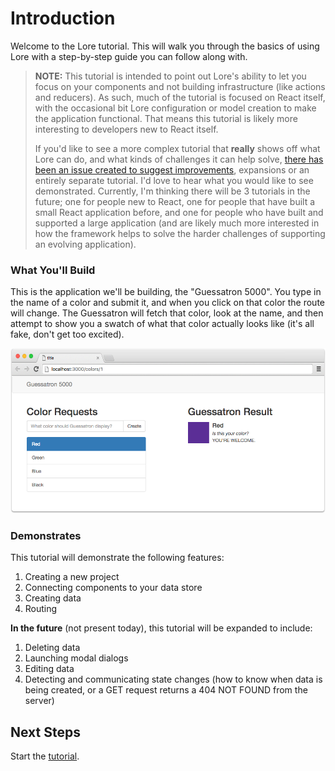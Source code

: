 # Introduction

Welcome to the Lore tutorial.  This will walk you through the basics of using Lore with a step-by-step guide you can 
follow along with.

> <strong>NOTE:</strong> This tutorial is intended to point out Lore's ability to let you focus on your components
> and not building infrastructure (like actions and reducers). As such, much of the tutorial is focused on React
> itself, with the occasional bit Lore configuration or model creation to make the application functional. That means
> this tutorial is likely more interesting to developers new to React itself.
>
> If you'd like to see a more complex tutorial that <strong>really</strong> shows off what Lore can do, and what
> kinds of challenges it can help solve, 
> <a href="https://github.com/lore/lore/issues/90">there has been an issue created to suggest improvements</a>, expansions or
> an entirely separate tutorial. I'd love to hear what you would like to see demonstrated. Currently, I'm
> thinking there will be 3 tutorials in the future; one for people new to React, one for people that have built
> a small React application before, and one for people who have built and supported a large application (and are likely
> much more interested in how the framework helps to solve the harder challenges of supporting an evolving application).

### What You'll Build
This is the application we'll be building, the "Guessatron 5000". You type in the name of a color and submit it,
and when you click on that color the route will change. The Guessatron will fetch that color, look at the name,
and then attempt to show you a swatch of what that color actually looks like (it's all fake, don't get too excited).

![Lore Tutorial App](/assets/images/tutorial/step14-visual.png)

### Demonstrates
This tutorial will demonstrate the following features:

1. Creating a new project
2. Connecting components to your data store
3. Creating data
4. Routing

<strong>In the future</strong> (not present today), this tutorial will be expanded to include:

1. Deleting data
2. Launching modal dialogs
3. Editing data
4. Detecting and communicating state changes (how to know when data is being created, or a GET request returns a 
404 NOT FOUND from the server)

<!--**NOTE** Lore is NOT a replacement or alternative to Redux.  It is built **on top** of Redux and is merely a set of -->
<!--conventions and utilities to make developing React/Redux applications faster. The more comfortable you are with Redux, -->
<!--the less magical Lore will seem. Lore is intended to reduce the learning curve for React/Redux development, by applying-->
<!--reasonable conventions around the smaller pieces (Webpack, Redux, React-Router, publishing). Also, most of Lore's magic-->
<!--relies on the assumption that the API(s) your application is using follow certain conventions, mainly that they're -->
<!--a) flat, and b) behave consistently, similar data structures, etc. Much of the complexity in UI development comes from-->
<!--the API.  The more difficult and inconsitent the API is, the more you'll need to understand Redux, and more parts of-->
<!--Lore you will need to override.-->

## Next Steps

Start the [tutorial](./step-0a/).
